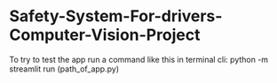 # Safety-System-For-drivers-Computer-Vision-Project
To try to test the app run a command like this in terminal
cli: python -m streamlit run (path_of_app.py)
